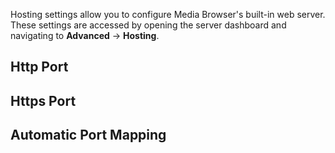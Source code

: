 Hosting settings allow you to configure Media Browser's built-in web server. These settings are accessed by opening the server dashboard and navigating to **Advanced** -> **Hosting**.

## Http Port

## Https Port

## Automatic Port Mapping